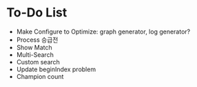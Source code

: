 # To-Do List
* Make Configure to Optimize: graph generator, log generator?
* Process 승급전
* Show Match
* Multi-Search
* Custom search
* Update beginIndex problem
* Champion count